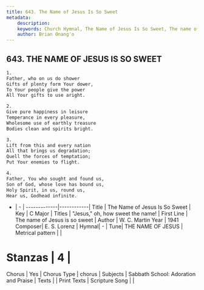 ```yaml
---
title: 643. The Name of Jesus Is So Sweet
metadata:
    description: 
    keywords: Church Hymnal, The Name of Jesus Is So Sweet, The name of Jesus is so sweet, "Jesus," oh, how sweet the name!
    author: Brian Onang'o
---
```



## 643. THE NAME OF JESUS IS SO SWEET

```txt
1.
Father, who on us do shower
Gifts of plenty form Your dower,
To Your people give the power
All Your gifts to use aright.

2.
Give pure happiness in leisure
Temperance in every pleasure,
Wholesome use of earthly treasure
Bodies clean and spirits bright.

3.
Lift from this and every nation
All that brings us degradation;
Quell the forces of temptation;
Put Your enemies to flight.

4.
Father, You who sought and found us,
Son of God, whose love has bound us,
Holy Spirit, in us, round us,
Hear us, Godhead infinite.
```

- |   -  |
-------------|------------|
Title | The Name of Jesus Is So Sweet |
Key | C Major |
Titles | "Jesus," oh, how sweet the name! |
First Line | The name of Jesus is so sweet |
Author | W. C. Martin
Year | 1941
Composer| E. S. Lorenz |
Hymnal|  - |
Tune| THE NAME OF JESUS |
Metrical pattern | |
# Stanzas | 4 |
Chorus | Yes |
Chorus Type | chorus |
Subjects | Sabbath School: Adoration and Praise |
Texts |  |
Print Texts | 
Scripture Song |  |
  
